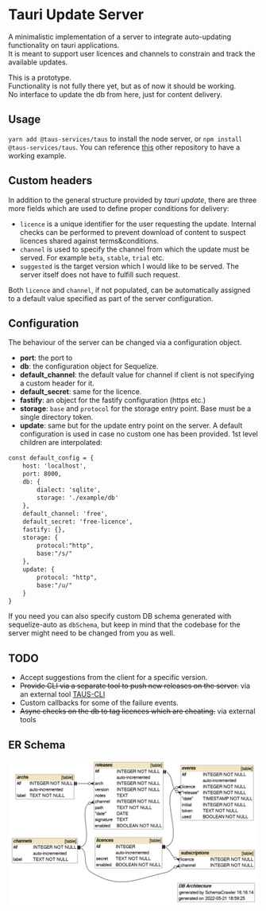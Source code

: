 # Tauri Update Server
A minimalistic implementation of a server to integrate auto-updating functionality on tauri applications.  
It is meant to support user licences and channels to constrain and track the available updates.  

This is a prototype.  
Functionality is not fully there yet, but as of now it should be working.  
No interface to update the db from here, just for content delivery.  

## Usage
`yarn add @taus-services/taus` to install the node server, or `npm install @taus-services/taus`.
You can reference [this](https://github.com/KaruroChori/taus-example) other repository to have a working example.

## Custom headers
In addition to the general structure provided by *tauri update*, there are three more fields which are used to define proper conditions for delivery:

- `licence` is a unique identifier for the user requesting the update. Internal checks can be performed to prevent download of content to suspect licences shared against terms&conditions.
- `channel` is used to specify the channel from which the update must be served. For example `beta`, `stable`, `trial` etc.
- `suggested` is the target version which I would like to be served. The server itself does not have to fulfill such request.

Both `licence` and `channel`, if not populated, can be automatically assigned to a default value specified as part of the server configuration.


## Configuration
The behaviour of the server can be changed via a configuration object.
- **port**: the port to
- **db**: the configuration object for Sequelize.
- **default_channel**: the default value for channel if client is not specifying a custom header for it.
- **default_secret**: same for the licence.
- **fastify**: an object for the fastify configuration (https etc.)
- **storage**: `base` and `protocol` for the storage entry point. Base must be a single directory token.
- **update**: same but for the update entry point on the server.
A default configuration is used in case no custom one has been provided. 1st level children are interpolated:

```
const default_config = {
    host: 'localhost',
    port: 8000,
    db: {
        dialect: 'sqlite',
        storage: './example/db'
    },
    default_channel: 'free',
    default_secret: 'free-licence',
    fastify: {},
    storage: {
        protocol:"http",
        base:"/s/"
    },
    update: {
        protocol: "http",
        base:"/u/"
    }
}
```

If you need you can also specify custom DB schema generated with sequelize-auto as `dbSchema`, but keep in mind that the codebase for the server might need to be changed from you as well.

## TODO
- Accept suggestions from the client for a specific version.
- ~~Provide CLI via a separate tool to push new releases on the server.~~ via an external tool [TAUS-CLI](https://github.com/KaruroChori/taus-cli)
- Custom callbacks for some of the failure events.
- ~~Async checks on the db to tag licences which are cheating.~~ via external tools

## ER Schema
![ER Schema](./docs/diagram.png)
